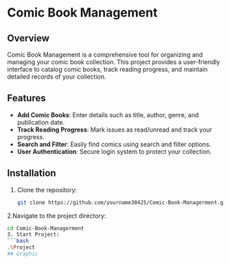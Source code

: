 # Comic Book Management

## Overview
Comic Book Management is a comprehensive tool for organizing and managing your comic book collection. This project provides a user-friendly interface to catalog comic books, track reading progress, and maintain detailed records of your collection.

## Features
- **Add Comic Books**: Enter details such as title, author, genre, and publication date.
- **Track Reading Progress**: Mark issues as read/unread and track your progress.
- **Search and Filter**: Easily find comics using search and filter options.
- **User Authentication**: Secure login system to protect your collection.

## Installation
1. Clone the repository:
   ```bash
   git clone https://github.com/yourname30425/Comic-Book-Managerment.git
2.Navigate to the project directory:
   ```bash
  cd Comic-Book-Managerment
3. Start Project:
   ```bash
  .\Project
## Graphic

